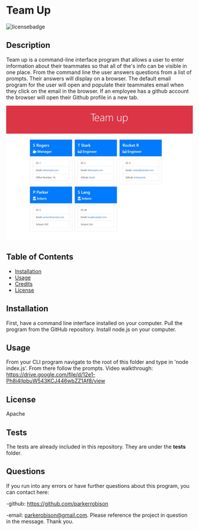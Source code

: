 # Team Up

  ![licensebadge](https://img.shields.io/badge/license-Apache-blue)

  ## Description 
  
  Team up is a command-line interface program that allows a user to enter information about their teammates so that all of the's info can be visible in one place. From the command line the user answers questions from a list of prompts. Their answers will display on a browser. The default email program for the user will open and populate their teammates email when they click on the email in the browser. If an employee has a github account the browser will open their Github profile in a new tab.

![preview](./src/img/Capture.JPG)
  
  
  ## Table of Contents
  
  * [Installation](#installation)
  * [Usage](#usage)
  * [Credits](#credits)
  * [License](#license)
  

  ## Installation
  
  First, have a command line interface installed on your computer. Pull the program from the GitHub repository. Install node.js on your computer.
  
  ## Usage 

  From your CLI program navigate to the root of this folder and type in 'node index.js'. From there follow the prompts.
  Video walkthrough: https://drive.google.com/file/d/12e1-Ph8i4lIpbuW543KCJ446wbZZ1Af8/view
  
   
  ## License

  Apache
  
  ## Tests

  The tests are already included in this repository. They are under the __tests__ folder.
  

  ## Questions
  If you run into any errors or have further questions about this program, you can contact here:
  
   -github: https://github.com/parkerrobison 
   
   -email: parkerobison@gmail.com.
  Please reference the project in question in the message. Thank you.
